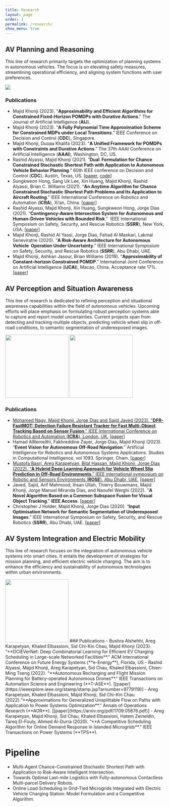 ```yaml
---
title: Research
layout: page
order: 1
permalink: /research/
show_menu: true
---
```



## AV Planning and Reasoning
This line of research primarily targets the optimization of planning systems in autonomous vehicles. The focus is on elevating safety measures, streamlining operational efficiency, and aligning system functions with user preferences.

<img src="/1-research/planning-img/banner.gif" >


### Publications
- Majid Khonji (2023). "**Approximability and Efficient Algorithms for Constrained Fixed-Horizon POMDPs with Durative Actions**." The Journal of Artificial Intelligence (**AIJ**).
- Majid Khonji (2023). “**A Fully Polynomial Time Approximation Scheme for Constrained MDPs under Local Transitions**.” IEEE Conference on Decision and Control (**CDC**), Singapore.
- Majid Khonji, Duoaa Khalifa (2023). “**A Unified Framework for POMDPs with Constraints and Durative Actions**.” The 37th AAAI Conference on Artificial Intelligence (**AAAI**), Washington, DC, US. 
- Rashid Alyassi, Majid Khonji (2021). “**Dual  Formulation for Chance Constrained Stochastic Shortest Path with Application to Autonomous Vehicle Behavior Planning**.” 60th IEEE conference on Decision and Control (**CDC**), Austin, Texas, US. [[paper](https://arxiv.org/pdf/2302.13115.pdf), [code](https://github.com/AV-Lab/Risk_Aware_ROS_Planner)]
- Sungkweon Hong, Sang Uk Lee, Xin Huang, Majid Khonji, Rashid Alyassi, Brian C. Williams (2021). “**An Anytime Algorithm for Chance Constrained Stochastic Shortest Path Problems and Its Application to Aircraft Routing**.” IEEE International Conference on Robotics and Automation (**ICRA**), Xi’an, China. [[paper](https://dspace.mit.edu/handle/1721.1/145649)]
- Rashid Alyassi, Majid Khonji, Xin Huang, Sungkweon Hong, Jorge Dias (2021). “**Contingency-Aware Intersection System for Autonomous and Human-Driven Vehicles with Bounded Risk**.”  IEEE International Symposium on Safety, Security, and Rescue Robotics (**SSRR**), New York, USA. [[paper](https://ieeexplore.ieee.org/document/9597687)]
- Majid Khonji, Rashid Al Yassi, Jorge Dias, Fahad Al Maskari, Lakmal Seneviratne (2020). “**A Risk-Aware Architecture for Autonomous Vehicle  Operation Under Uncertainty**.” IEEE International Symposium on Safety, Security, and Rescue Robotics (**SSRR**), Abu Dhabi, UAE.
- Majid Khonji, Ashkan Jasour, Brian Williams (2019). “**Approximability of Constant-horizon Constrained POMDP**.” International Joint Conference on Artificial Intelligence (**IJCAI**), Macao, China. Acceptance rate 17%. [[paper](https://www.ijcai.org/proceedings/2019/0775.pdf)]


## AV Perception and Situation Awareness
This line of research is dedicated to refining perception and situational awareness capabilities within the field of autonomous vehicles. Upcoming efforts will place emphasis on formulating robust perception systems able to capture and report model uncertainties. Current projects span from detecting and tracking multiple objects, predicting vehicle wheel slip in off-road conditions, to semantic segmentation of underexposed images.

<img src="/1-research/3d-multi-object-tracking-img/tracking-gif.gif" height="200">
<img src="/1-research/Offroad_AGV-Slip-Prediction-img/GIF_MUSTOFA_OP.gif" height="200">

### Publications
- [Mohamed Nagy, Majid Khonji, Jorge Dias and Sajid Javed (2023). "**DFR-FastMOT: Detection Failure Resistant Tracker for Fast Multi-Object Tracking Based on Sensor Fusion**." IEEE International Conference on Robotics and Automation (**ICRA**), London, UK.](/research/MOT) [[paper](https://arxiv.org/pdf/2302.14807.pdf)]
- Hamad AlRemeithi, Fakhreddine Zayer, Jorge Dias, Majid Khonji (2023). “**Event Vision for Autonomous Off-Road Navigation**.” Artificial Intelligence for Robotics and Autonomous Systems Applications. Studies in Computational Intelligence, vol 1093. Springer, Cham. [[paper](https://link.springer.com/chapter/10.1007/978-3-031-28715-2_8)]
- [Mustofa Basri, Areg Karapetyan, Bilal Hassan, Majid Khonji, Jorge Dias (2022). “**A Hybrid Deep Learning Approach for Vehicle Wheel Slip Prediction in Off-Road Environments**.” IEEE international symposium on Robotic and Sensors Environments (**ROSE**). Abu Dhabi, UAE.](/research/offroad/) [[paper](https://ieeexplore.ieee.org/document/9977432)]
- Javed, Sajid, Arif Mahmood, Ihsan Ullah, Thierry Bouwmans, Majid Khonji, Jorge Manuel Miranda Dias, and Naoufel Werghi (2022). "**A Novel Algorithm Based on a Common Subspace Fusion for Visual Object Tracking**." **IEEE Access**. [[paper](https://ieeexplore.ieee.org/stamp/stamp.jsp?tp=&arnumber=9723062)]
- Christopher J Holder, Majid Khonji, Jorge Dias (2020). “**Input Optimisation Network for Semantic Segmentation of Underexposed Images**.” IEEE International Symposium on Safety, Security, and Rescue Robotics (**SSRR**), Abu Dhabi, UAE. [[paper](https://ieeexplore.ieee.org/document/9292626)]

## AV System Integration and Electric Mobility
This line of research focuses on the integration of autonomous vehicle systems into smart cities. It entails the development of strategies for mission planning, and efficient electric vehicle charging. The aim is to enhance the efficiency and sustainability of autonomous technologies within urban environments.

<img src="/1-research/integration-img/delivery-robot.gif" height="200">
### Publications
- Bushra Alshehhi, Areg Karapetyan, Khaled Elbassioni, Sid Chi-Kin Chau,  Majid Khonji (2023). “**DClEVerNet: Deep Combinatorial Learning for Efficient EV Charging Scheduling in Large-scale Networked Facilities**.” ACM International Conference on Future Energy Systems (**e-Energy**), Florida, US
- Rashid Alyassi, Majid Khonji, Areg Karapetyan, Sid Chau, Khaled Elbassioni, Chien-Ming Tseng (2022). “**Autonomous Recharging and Flight Mission Planning for Battery-operated Autonomous Drones**.” IEEE Transactions on Automation Science and Engineering (**T-ASE**). [[paper](https://ieeexplore.ieee.org/stamp/stamp.jsp?arnumber=9779119)]
- Areg Karapetyan, Khaled Elbassioni, Majid Khonji, Sid Chi-Kin Chau (2022).“**Approximations for Generalized Unsplittable Flow on Paths with Application to Power Systems Optimization**.” Annals of Operations Research (**AOR**). [[paper](https://arxiv.org/pdf/1709.05876.pdf)]
- Areg Karapetyan, Majid Khonji, Sid Chau, Khaled Elbassioni, Hatem Zeineldin, Tareq El-Fouly, Ahmed Al-Durra (2020). “**A Competitive Scheduling Algorithm for Online Demand Response in Islanded Microgrids**.” IEEE Transactions on Power Systems (**TPS**).

# Pipeline
- Multi-Agent Chance-Constrained Stochastic Shortest Path with Application to Risk-Aware Intelligent Intersection.
- Towards Optimal Last-mile Logistics with Fully-autonomous Contactless Multi-parcel Delivery Robots.
- Online Load Scheduling in Grid-Tied Microgrids Integrated with Electric Vehicle Charging Station: Model Formulation and a Competitive Algorithm.

